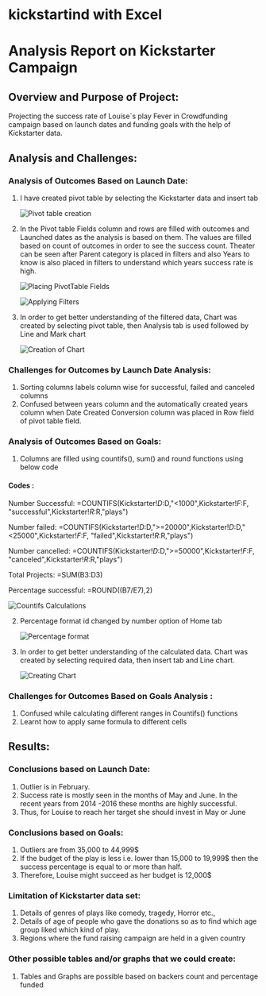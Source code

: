 # kickstartind with Excel

# Analysis Report on Kickstarter Campaign 

## Overview and Purpose of Project:

Projecting the success rate of Louise`s play Fever in Crowdfunding campaign based on launch dates and funding goals with the help of Kickstarter data. 


## Analysis and Challenges:

### Analysis of Outcomes Based on Launch Date:

1. I have created pivot table by selecting the Kickstarter data and insert tab

	![Pivot table creation](https://github.com/maddalisushmitha/kickstarter-analysis/blob/main/images_for_readme/Analysis%20through%20Launched%20dates_1.png)

2. In the Pivot table Fields column and rows are filled with outcomes and Launched dates as the analysis is based on them. The values are filled based on  count of outcomes in order  to see the success count. Theater can be seen after Parent category is placed in filters and also Years to know is also placed in filters to understand which years success rate is high.

	![Placing PivotTable Fields](https://github.com/maddalisushmitha/kickstarter-analysis/blob/main/images_for_readme/Analysis%20through%20Launched%20dates_2.png)
 
	![Applying Filters](https://github.com/maddalisushmitha/kickstarter-analysis/blob/main/images_for_readme/Analysis%20through%20Launched%20dates_3.png)
  
3. In order to get better understanding of the filtered data, Chart was created by selecting pivot table, then Analysis tab is used followed by Line and Mark chart

	![Creation of Chart](https://github.com/maddalisushmitha/kickstarter-analysis/blob/main/images_for_readme/Analysis%20through%20Launched%20dates_4.png)


### Challenges for Outcomes by Launch Date Analysis:

1. Sorting columns labels column wise for successful, failed and canceled columns
2. Confused between years column and the automatically created years column when Date Created Conversion column was placed in Row field of pivot table field.

### Analysis of Outcomes Based on Goals:
1. Columns are filled using countifs(), sum() and round functions using below code

#### Codes :
	
Number Successful:
	=COUNTIFS(Kickstarter!$D:$D,"<1000",Kickstarter!$F:$F, "successful",Kickstarter!$R:$R,"plays")
	
Number failed:
	=COUNTIFS(Kickstarter!$D:$D,">=20000",Kickstarter!$D:$D,"<25000",Kickstarter!$F:$F, "failed",Kickstarter!$R:$R,"plays")
	
Number cancelled:
	=COUNTIFS(Kickstarter!$D:$D,">=50000",Kickstarter!$F:$F, "canceled",Kickstarter!$R:$R,"plays")
	
Total Projects:
	=SUM(B3:D3)
	
Percentage successful:
	=ROUND((B7/E7),2)

![Countifs Calculations](https://github.com/maddalisushmitha/kickstarter-analysis/blob/main/images_for_readme/Analysis%20through%20Goals_1.png)

2. Percentage format id changed by number option of Home tab

	![Percentage format](https://github.com/maddalisushmitha/kickstarter-analysis/blob/main/images_for_readme/Analysis%20through%20Goals_2.png)

3. In order to get better understanding of the calculated data. Chart was created by selecting required data, then insert tab and Line chart.

	![Creating Chart](https://github.com/maddalisushmitha/kickstarter-analysis/blob/main/images_for_readme/Analysis%20through%20Goals_3.png)
	
### Challenges for Outcomes Based on Goals Analysis :
1. Confused while calculating different ranges in Countifs() functions 
2. Learnt how to apply same formula to different cells
	
## Results:
### Conclusions based on Launch Date:
1. Outlier is in February.
2. Success rate is mostly seen in the months of May and June. In the recent years from 2014 -2016 these months are highly successful. 
3. Thus, for Louise to reach her target she should invest in May or June 

### Conclusions based on Goals:
1. Outliers are from 35,000 to 44,999$
2. If the budget of the play is less i.e. lower than 15,000 to 19,999$ then the success percentage is equal to or more than half. 
3. Therefore, Louise might succeed as her budget is 12,000$

### Limitation of Kickstarter data set:
1. Details of genres of plays like comedy, tragedy, Horror etc.,
2. Details of age of people who gave the donations so as to find which age group liked which kind of play.
3. Regions where the fund raising campaign are held in a given country
	
### Other possible tables and/or graphs that we could create:
1. Tables and Graphs are possible based on backers count and percentage funded
